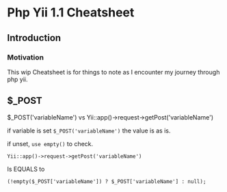 # Php Yii 1.1 Cheatsheet

## Introduction

### Motivation

This wip Cheatsheet is for things to note as I encounter my journey through php yii.


## $_POST

$_POST('variableName') vs Yii::app()->request->getPost('variableName')

if variable is set ```$_POST('variableName')``` the value is as is.

if unset, ```use empty()``` to check.

```Yii::app()->request->getPost('variableName')```

Is EQUALS to 

```(!empty($_POST['variableName']) ? $_POST['variableName'] : null);```